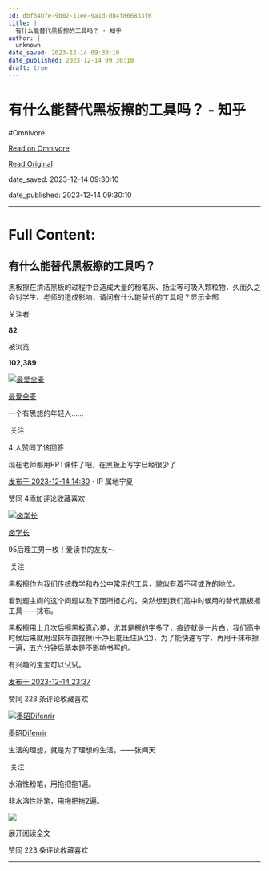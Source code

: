 ```yaml
---
id: dbf64bfe-9b02-11ee-9a1d-db4f866833f6
title: |
  有什么能替代黑板擦的工具吗？ - 知乎
author: |
  unknown
date_saved: 2023-12-14 09:30:10
date_published: 2023-12-14 09:30:10
draft: true
---
```


# 有什么能替代黑板擦的工具吗？ - 知乎
#Omnivore

[Read on Omnivore](https://omnivore.app/me/-18c6bbeae13)

[Read Original](https://www.zhihu.com/question/634851645/answer/3325951018)

date_saved: 2023-12-14 09:30:10

date_published: 2023-12-14 09:30:10

--- 

# Full Content: 

## 有什么能替代黑板擦的工具吗？

黑板擦在清洁黑板的过程中会造成大量的粉笔灰、扬尘等可吸入颗粒物，久而久之会对学生、老师的造成影响，请问有什么能替代的工具吗？显示全部 ​

关注者

**82**

被浏览

**102,389**

[![最爱全麦](https://proxy-prod.omnivore-image-cache.app/0x0,sl2h9meFbRP9TrCwJtYdDXfiiOc6bDiQ9EfPMR3DjLQU/https://pica.zhimg.com/v2-fb9e754d08aabce526451d165de914a3_l.jpg?source=2c26e567)](https://www.zhihu.com/people/zui-ai-quan-mai)

[最爱全麦](https://www.zhihu.com/people/zui-ai-quan-mai)

一个有思想的年轻人……

​ 关注

4 人赞同了该回答

现在老师都用PPT课件了吧，在黑板上写字已经很少了

[发布于 2023-12-14 14:30](https://www.zhihu.com/question/634851645/answer/3325951018)・IP 属地宁夏

​赞同 4​​添加评论​收藏​喜欢

[![卤学长](https://proxy-prod.omnivore-image-cache.app/0x0,sJglWbbzK5tdp2CyAJ7PwKS3YOj669p1G289u7CGu1ps/https://picx.zhimg.com/v2-d46fd579a73b30eaa14c51e1b167a9c5_l.jpg?source=1def8aca)](https://www.zhihu.com/people/guo-gai-er-18-40)

[卤学长](https://www.zhihu.com/people/guo-gai-er-18-40)

95后理工男一枚！爱读书的友友～

​ 关注

黑板擦作为我们传统教学和办公中常用的工具，貌似有着不可或许的地位。

看到题主问的这个问题以及下面所担心的，突然想到我们高中时候用的替代黑板擦工具——抹布。

黑板擦用上几次后擦黑板真心差，尤其是檫的字多了，痕迹就是一片白，我们高中时候后来就用湿抹布直接擦(干净且能压住灰尘)，为了能快速写字，再用干抹布擦一遍，五六分钟后基本是不影响书写的。

有兴趣的宝宝可以试试。

[发布于 2023-12-14 23:37](https://www.zhihu.com/question/634851645/answer/3326169179)

​赞同 22​​3 条评论​收藏​喜欢

[![墨昭Difenrir](https://proxy-prod.omnivore-image-cache.app/0x0,slP6YsFNGkirUnsWmX4qcgECwQ3Q1nw02dRHXEhevkpY/https://picx.zhimg.com/v2-ee943cea11ac36c483bf57bf30e11d7c_l.jpg?source=1def8aca)](https://www.zhihu.com/people/difenrir.chong)

[墨昭Difenrir](https://www.zhihu.com/people/difenrir.chong)

生活的理想，就是为了理想的生活。——张闻天

​ 关注

水溶性粉笔，用拖把拖1遍。

非水溶性粉笔，用拖把拖2遍。

![](https://proxy-prod.omnivore-image-cache.app/693x955,sDqS8rs6P3-7CpH3JGy8UYZiu_F1EqwYFXzMGGBKgH0I/https://pica.zhimg.com/50/v2-e6e9679e870acc0d918fbbc97b8702bc_720w.jpg?source=1def8aca)

展开阅读全文​

​赞同 22​​3 条评论​收藏​喜欢

---

